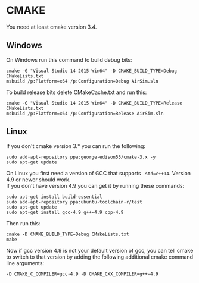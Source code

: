 # CMAKE

You need at least cmake version  3.4. 

## Windows

On Windows run this command to build debug bits:

    cmake -G "Visual Studio 14 2015 Win64" -D CMAKE_BUILD_TYPE=Debug CMakeLists.txt
    msbuild /p:Platform=x64 /p:Configuration=Debug AirSim.sln
    
To build release bits delete CMakeCache.txt and run this:
    
    cmake -G "Visual Studio 14 2015 Win64" -D CMAKE_BUILD_TYPE=Release CMakeLists.txt
    msbuild /p:Platform=x64 /p:Configuration=Release AirSim.sln

## Linux    

If you don't cmake version 3.*  you can run the following:
````
sudo add-apt-repository ppa:george-edison55/cmake-3.x -y
sudo apt-get update
````

On Linux you first need a version of GCC that supports `-std=c++14`.  Version 4.9 or newer should work.  
If you don't have version 4.9 you can get it by running these commands:
````
sudo apt-get install build-essential
sudo add-apt-repository ppa:ubuntu-toolchain-r/test
sudo apt-get update
sudo apt-get install gcc-4.9 g++-4.9 cpp-4.9
````

Then run this:
````
cmake -D CMAKE_BUILD_TYPE=Debug CMakeLists.txt
make
````

Now if gcc version 4.9 is not your default version of gcc, you can tell cmake to switch to that version by
adding the following additional cmake command line arguments:

````
-D CMAKE_C_COMPILER=gcc-4.9 -D CMAKE_CXX_COMPILER=g++-4.9 
````
    
